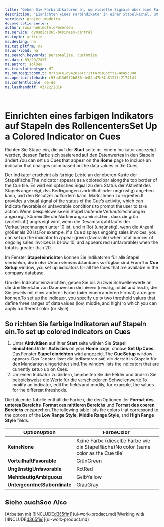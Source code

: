 ```yaml
---
title: "Geben Sie Farbindikatoren an, um visuelle Signale über eine Farbaktivität anzupassen | Microsoft Docs"
description: "Einrichten eines Farbindikator in einer Stapelkachel, um ein personalisiertes visuelles Signal der Farb-Aktivität zu erhalten."
services: project-madeira
documentationcenter: 
author: SusanneWindfeldPedersen
ms.service: dynamics365-business-central
ms.topic: article
ms.devlang: na
ms.tgt_pltfrm: na
ms.workload: na
ms.search.keywords: personalize, customize
ms.date: 03/29/2017
ms.author: solsen
ms.translationtype: HT
ms.sourcegitcommit: d7fb34e1c9428a64c71ff47be8bcff174649c00d
ms.openlocfilehash: c93bd33d972b030ede02ad7b24a8127ff2174141
ms.contentlocale: de-de
ms.lasthandoff: 03/22/2018

---
```

# <a name="set-up-a-colored-indicator-on-cues"></a><span data-ttu-id="d69c6-103">Einrichten eines farbigen Indikators auf Stapeln des Rollencenters</span><span class="sxs-lookup"><span data-stu-id="d69c6-103">Set Up a Colored Indicator on Cues</span></span>
<span data-ttu-id="d69c6-104">Richten Sie Stapel ein, die auf der **Start** seite mit einem Indikator angezeigt werden, dessen Farbe sich basierend auf den Datenwerten in den Stapeln ändert.</span><span class="sxs-lookup"><span data-stu-id="d69c6-104">You can set up Cues that appear on the **Home** page to include an indicator that changes color based on the data values in the Cues.</span></span>

<span data-ttu-id="d69c6-105">Der Indikator erscheint als farbige Leiste an der oberen Kante der Stapelfläche.</span><span class="sxs-lookup"><span data-stu-id="d69c6-105">The indicator appears as a colored bar along the top border of the Cue tile.</span></span> <span data-ttu-id="d69c6-106">Es wird ein optisches Signal zu dem Status der Aktivität des Stapels angezeigt, dss Bedingungen (vorteilhaft oder ungünstig) angeben kann, und den Benutzer auffordern kann, Maßnahmen zu ergreifen.</span><span class="sxs-lookup"><span data-stu-id="d69c6-106">It provides a visual signal of the status of the Cue's activity, which can indicate favorable or unfavorable conditions to prompt the user to take action.</span></span> <span data-ttu-id="d69c6-107">Wenn beispielsweise ein Stapel laufende Verkaufsrechnungen angezeigt, können Sie die Markierung so einrichten, dass sie grün (vorteilhaft) angezeigt wird, wenn die Gesamtanzahl laufender Verkaufsrechnungen unter 10 ist, und in Rot (ungünstig), wenn die Anzahl größer als 20 ist.</span><span class="sxs-lookup"><span data-stu-id="d69c6-107">For example, if a Cue displays ongoing sales invoices, you can set up the indicator to appear green (favorable) when total number of ongoing sales invoices is below 10, and appears red (unfavorable) when the total is greater than 20.</span></span>

<span data-ttu-id="d69c6-108">Im Fenster **Stapel einrichten** können Sie Indikatoren für alle Stapel einrichten, die in der Unternehmensdatenbank verfügbar sind.</span><span class="sxs-lookup"><span data-stu-id="d69c6-108">From the **Cue Setup** window, you set up indicators for all the Cues that are available in the company database.</span></span>

<span data-ttu-id="d69c6-109">Um den Indikator einzurichten, geben Sie bis zu zwei Schwellenwerte an, die drei Bereiche von Datenwerten definieren (niedrig, mittel und hoch), die Sie jeweils mit einer anderen Farbe (oder einem anderen Format) anzeigen können.</span><span class="sxs-lookup"><span data-stu-id="d69c6-109">To set up the indicator, you specify up to two threshold values that define three ranges of data values (low, middle, and high) to which you can apply a different color (or style).</span></span>

## <a name="to-set-up-colored-indicators-on-cues"></a><span data-ttu-id="d69c6-110">So richten Sie farbige Indikatoren auf Stapeln ein.</span><span class="sxs-lookup"><span data-stu-id="d69c6-110">To set up colored indicators on Cues</span></span>
1. <span data-ttu-id="d69c6-111">Unter **Aktivitäten** auf Ihrer **Start** seite wählen Sie **Stapel einrichten**.</span><span class="sxs-lookup"><span data-stu-id="d69c6-111">Under **Activities** on your **Home** page, choose **Set Up Cues**.</span></span>  
   <span data-ttu-id="d69c6-112">Das Fenster **Stapel einrichten** wird angezeigt.</span><span class="sxs-lookup"><span data-stu-id="d69c6-112">The **Cue Setup** window appears.</span></span> <span data-ttu-id="d69c6-113">Das Fenster listet die Indikatoren auf, die derzeit in Stapeln für den Mandanten eingerichtet sind.</span><span class="sxs-lookup"><span data-stu-id="d69c6-113">The window lists the indicators that are currently setup up on Cues.</span></span>
2. <span data-ttu-id="d69c6-114">Um einen Indikator zu ändern, bearbeiten Sie die Felder und ändern Sie beispielsweise die Werte für die verschiedenen Schwellenwerte.</span><span class="sxs-lookup"><span data-stu-id="d69c6-114">To modify an indicator, edit the fields and modify, for example, the values for the different thresholds.</span></span>  

<span data-ttu-id="d69c6-115">Die folgende Tabelle enthält die Farben, die den Optionen der **Format des unteren Bereichs**, **Format des mittleren Bereichs** und **Format des oberen Bereichs** entsprechen.</span><span class="sxs-lookup"><span data-stu-id="d69c6-115">The following table lists the colors that correspond to the options of the **Low Range Style**, **Middle Range Style**, and **High Range Style** fields.</span></span>

| <span data-ttu-id="d69c6-116">Option</span><span class="sxs-lookup"><span data-stu-id="d69c6-116">Option</span></span> | <span data-ttu-id="d69c6-117">Farbe</span><span class="sxs-lookup"><span data-stu-id="d69c6-117">Color</span></span> |
| --- | --- |
| <span data-ttu-id="d69c6-118">**Keine**</span><span class="sxs-lookup"><span data-stu-id="d69c6-118">**None**</span></span> |<span data-ttu-id="d69c6-119">Keine Farbe (dieselbe Farbe wie die Stapelfläche)</span><span class="sxs-lookup"><span data-stu-id="d69c6-119">No color (same color as the Cue tile)</span></span>|
| <span data-ttu-id="d69c6-120">**Vorteilhaft**</span><span class="sxs-lookup"><span data-stu-id="d69c6-120">**Favorable**</span></span> |<span data-ttu-id="d69c6-121">Grün</span><span class="sxs-lookup"><span data-stu-id="d69c6-121">Green</span></span> |
| <span data-ttu-id="d69c6-122">**Ungünstig**</span><span class="sxs-lookup"><span data-stu-id="d69c6-122">**Unfavorable**</span></span> |<span data-ttu-id="d69c6-123">Rot</span><span class="sxs-lookup"><span data-stu-id="d69c6-123">Red</span></span> |
| <span data-ttu-id="d69c6-124">**Mehrdeutig**</span><span class="sxs-lookup"><span data-stu-id="d69c6-124">**Ambiguous**</span></span> |<span data-ttu-id="d69c6-125">Gelb</span><span class="sxs-lookup"><span data-stu-id="d69c6-125">Yellow</span></span> |
| <span data-ttu-id="d69c6-126">**Untergeordnet**</span><span class="sxs-lookup"><span data-stu-id="d69c6-126">**Subordinate**</span></span> |<span data-ttu-id="d69c6-127">Grau</span><span class="sxs-lookup"><span data-stu-id="d69c6-127">Gray</span></span> |

## <a name="see-also"></a><span data-ttu-id="d69c6-128">Siehe auch</span><span class="sxs-lookup"><span data-stu-id="d69c6-128">See Also</span></span>
<span data-ttu-id="d69c6-129">[Arbeiten mit [!INCLUDE[d365fin](includes/d365fin_md.md)]](ui-work-product.md)</span><span class="sxs-lookup"><span data-stu-id="d69c6-129">[Working with [!INCLUDE[d365fin](includes/d365fin_md.md)]](ui-work-product.md)</span></span>

